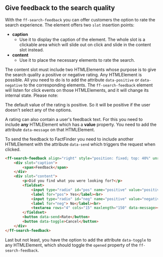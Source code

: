 ## Give feedback to the search quality
With the `ff-search-feedback` you can offer customers the option to rate the search experience. The element offers two `slot` insertion points:
    
* **caption**
    * Use it to display the caption of the element. The whole slot is a clickable area which will slide out on click and slide in the content slot instead.
* **content**
    * Use it to place the necessary elements to rate the search.
        
The content slot must include two HTMLElements whose purpose is to give the search quality a positive or negative rating.
Any HTMLElement is possible.
All you need to do is to add the attribute `data-positive` or `data-negative` to the corresponding elements.
The `ff-search-feedback` element will listen for click events on those HTMLElements, and it will change its internal state.
Please note:

The default value of the rating is positive.
So it will be positive if the user doesn't select any of the options.

A rating can also contain a user's feedback text.
For this you need to include **any** HTMLElement which has a **value** property.
You need to add the attribute `data-message` on that HTMLElement.

To send the feedback to FactFinder you need to include another HTMLElement with the attribute `data-send` which triggers the request when clicked.

```html
<ff-search-feedback align="right" style="position: fixed; top: 40%" unresolved reset-on-toggle reset-on-send>
    <div slot="caption">
        <span>Feedback</span>
    </div>
    <div slot="content">
        <p>Did you find what you were looking for?</p>
        <fieldset>
            <input type="radio" id="pos" name="positive" value="positive" checked data-positive>
            <label for="pos"> Yes</label><br>
            <input type="radio" id="neg" name="positive" value="negative" data-negative>
            <label for="neg"> No</label><br>
            <textarea rows="4" cols="15" maxlength="150" data-message></textarea>
        </fieldset>
        <button data-send>Rate</button>
        <button data-toggle>Cancel</button>
    </div>
</ff-search-feedback>
```

Last but not least, you have the option to add the attribute `data-toggle` to any HTMLElement, which should toggle the `opened` property of the `ff-search-feedback`.
